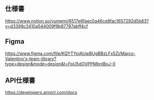 ## 仕様書
https://www.notion.so/yumemi/6517e6faec0a46ce8fac1657292d5b83?v=d3398c2410a544009f9b87787abff4cf

## Figma
https://www.figma.com/file/KQYTYoiAUwBUgBBzLFx5Zi/Marco-Valentino's-team-library?type=design&mode=design&t=FpU5dOVPPMbnIBxJ-0

## API仕様書
https://developers.annict.com/docs
